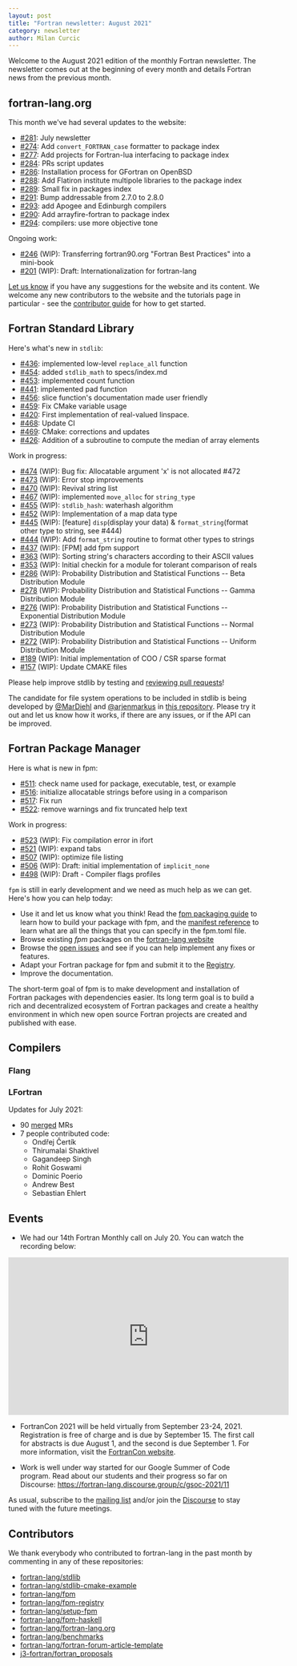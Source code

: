 ```yaml
---
layout: post
title: "Fortran newsletter: August 2021"
category: newsletter
author: Milan Curcic
---
```


Welcome to the August 2021 edition of the monthly Fortran newsletter.
The newsletter comes out at the beginning of every month and details
Fortran news from the previous month.

<ul id="page-nav"></ul>

## fortran-lang.org

This month we've had several updates to the website:

* [#281](https://github.com/fortran-lang/fortran-lang.org/pull/281):
  July newsletter
* [#274](https://github.com/fortran-lang/fortran-lang.org/pull/274):
  Add `convert_FORTRAN_case` formatter to package index
* [#277](https://github.com/fortran-lang/fortran-lang.org/pull/277):
  Add projects for Fortran-lua interfacing to package index
* [#284](https://github.com/fortran-lang/fortran-lang.org/pull/284):
  PRs script updates
* [#286](https://github.com/fortran-lang/fortran-lang.org/pull/286):
  Installation process for GFortran on OpenBSD
* [#288](https://github.com/fortran-lang/fortran-lang.org/pull/288):
  Add Flatiron institute multipole libraries to the package index
* [#289](https://github.com/fortran-lang/fortran-lang.org/pull/289):
  Small fix in packages index
* [#291](https://github.com/fortran-lang/fortran-lang.org/pull/291):
  Bump addressable from 2.7.0 to 2.8.0
* [#293](https://github.com/fortran-lang/fortran-lang.org/pull/293):
  add Apogee and Edinburgh compilers
* [#290](https://github.com/fortran-lang/fortran-lang.org/pull/290):
  Add arrayfire-fortran to package index
* [#294](https://github.com/fortran-lang/fortran-lang.org/pull/294):
  compilers: use more objective tone

Ongoing work:

* [#246](https://github.com/fortran-lang/fortran-lang.org/pull/246) (WIP):
  Transferring fortran90.org "Fortran Best Practices" into a mini-book
* [#201](https://github.com/fortran-lang/fortran-lang.org/pull/201) (WIP):
  Draft: Internationalization for fortran-lang

[Let us know](https://github.com/fortran-lang/fortran-lang.org/issues) if you have any suggestions for the website and its content.
We welcome any new contributors to the website and the tutorials page in particular - see the [contributor guide](https://github.com/fortran-lang/fortran-lang.org/blob/master/CONTRIBUTING.md) for how to get started.

## Fortran Standard Library

Here's what's new in `stdlib`:

* [#436](https://github.com/fortran-lang/stdlib/pull/436):
  implemented low-level `replace_all` function
* [#454](https://github.com/fortran-lang/stdlib/pull/454):
  added `stdlib_math` to specs/index.md
* [#453](https://github.com/fortran-lang/stdlib/pull/453):
  implemented count function
* [#441](https://github.com/fortran-lang/stdlib/pull/441):
  implemented pad function
* [#456](https://github.com/fortran-lang/stdlib/pull/456):
  slice function's documentation made user friendly
* [#459](https://github.com/fortran-lang/stdlib/pull/459):
  Fix CMake variable usage
* [#420](https://github.com/fortran-lang/stdlib/pull/420):
  First implementation of real-valued linspace.
* [#468](https://github.com/fortran-lang/stdlib/pull/468):
  Update CI
* [#469](https://github.com/fortran-lang/stdlib/pull/469):
  CMake: corrections and updates
* [#426](https://github.com/fortran-lang/stdlib/pull/426):
  Addition of a subroutine to compute the median of array elements

Work in progress:

* [#474](https://github.com/fortran-lang/stdlib/pull/474) (WIP):
  Bug fix: Allocatable argument 'x' is not allocated #472
* [#473](https://github.com/fortran-lang/stdlib/pull/473) (WIP):
  Error stop improvements
* [#470](https://github.com/fortran-lang/stdlib/pull/470) (WIP):
  Revival string list 
* [#467](https://github.com/fortran-lang/stdlib/pull/467) (WIP):
  implemented `move_alloc` for `string_type`
* [#455](https://github.com/fortran-lang/stdlib/pull/455) (WIP):
  `stdlib_hash`: waterhash algorithm
* [#452](https://github.com/fortran-lang/stdlib/pull/452) (WIP):
  Implementation of a map data type
* [#445](https://github.com/fortran-lang/stdlib/pull/445) (WIP):
  [feature] `disp`(display your data) & `format_string`(format other type to string, see #444)
* [#444](https://github.com/fortran-lang/stdlib/pull/444) (WIP):
  Add `format_string` routine to format other types to strings
* [#437](https://github.com/fortran-lang/stdlib/pull/437) (WIP):
  [FPM] add fpm support
* [#363](https://github.com/fortran-lang/stdlib/pull/363) (WIP):
  Sorting string's characters according to their ASCII values
* [#353](https://github.com/fortran-lang/stdlib/pull/353) (WIP):
  Initial checkin for a module for tolerant comparison of reals
* [#286](https://github.com/fortran-lang/stdlib/pull/286) (WIP):
  Probability Distribution and Statistical Functions -- Beta Distribution Module
* [#278](https://github.com/fortran-lang/stdlib/pull/278) (WIP):
  Probability Distribution and Statistical Functions -- Gamma Distribution Module
* [#276](https://github.com/fortran-lang/stdlib/pull/276) (WIP):
  Probability Distribution and Statistical Functions -- Exponential Distribution Module
* [#273](https://github.com/fortran-lang/stdlib/pull/273) (WIP):
  Probability Distribution and Statistical Functions -- Normal Distribution Module 
* [#272](https://github.com/fortran-lang/stdlib/pull/272) (WIP):
  Probability Distribution and Statistical Functions -- Uniform Distribution Module
* [#189](https://github.com/fortran-lang/stdlib/pull/189) (WIP):
  Initial implementation of COO / CSR sparse format
* [#157](https://github.com/fortran-lang/stdlib/pull/157) (WIP):
  Update CMAKE files

Please help improve stdlib by testing and [reviewing pull requests](https://github.com/fortran-lang/stdlib/issues?q=is%3Apr+is%3Aopen+label%3A%22reviewers+needed%22)!

The candidate for file system operations to be included in stdlib is being developed by
[@MarDiehl](https://github.com/MarDiehl) and [@arjenmarkus](https://github.com/arjenmarkus)
in [this repository](https://github.com/MarDiehl/stdlib_os).
Please try it out and let us know how it works, if there are any issues, or if the API can be improved.

## Fortran Package Manager

Here is what is new in fpm:

* [#511](https://github.com/fortran-lang/fpm/pull/511):
  check name used for package, executable, test, or example
* [#516](https://github.com/fortran-lang/fpm/pull/516):
  initialize allocatable strings before using in a comparison
* [#517](https://github.com/fortran-lang/fpm/pull/517):
  Fix run
* [#522](https://github.com/fortran-lang/fpm/pull/522):
  remove warnings and fix truncated help text

Work in progress:

* [#523](https://github.com/fortran-lang/fpm/pull/523) (WIP):
  Fix compilation error in ifort
* [#521](https://github.com/fortran-lang/fpm/pull/521) (WIP):
  expand tabs
* [#507](https://github.com/fortran-lang/fpm/pull/507) (WIP):
  optimize file listing
* [#506](https://github.com/fortran-lang/fpm/pull/506) (WIP):
  Draft: initial implementation of `implicit_none`
* [#498](https://github.com/fortran-lang/fpm/pull/498) (WIP):
  Draft - Compiler flags profiles

`fpm` is still in early development and we need as much help as we can get.
Here's how you can help today:

* Use it and let us know what you think! Read the [fpm packaging guide](https://github.com/fortran-lang/fpm/blob/master/PACKAGING.md) to learn how to build your package with fpm, and the [manifest reference](https://github.com/fortran-lang/fpm/blob/master/manifest-reference.md) to learn what are all the things that you can specify in the fpm.toml file.
* Browse existing *fpm* packages on the [fortran-lang website](https://fortran-lang.org/packages/fpm)
* Browse the [open issues](https://github.com/fortran-lang/fpm/issues) and see if you can help implement any fixes or features.
* Adapt your Fortran package for fpm and submit it to the [Registry](https://github.com/fortran-lang/fpm-registry).
* Improve the documentation.

The short-term goal of fpm is to make development and installation of Fortran packages with dependencies easier.
Its long term goal is to build a rich and decentralized ecosystem of Fortran packages and create a healthy
environment in which new open source Fortran projects are created and published with ease.

## Compilers

### Flang

### LFortran

Updates for July 2021:

* 90 [merged](https://gitlab.com/lfortran/lfortran/-/merge_requests?scope=all&state=merged) MRs
* 7 people contributed code:
   *  Ondřej Čertík
   *  Thirumalai Shaktivel
   *  Gagandeep Singh
   *  Rohit Goswami
   *  Dominic Poerio
   *  Andrew Best
   *  Sebastian Ehlert


## Events

* We had our 14th Fortran Monthly call on July 20.
You can watch the recording below:

<iframe width="560" height="315" src="https://www.youtube.com/embed/9goA20JAHls" frameborder="0" allow="accelerometer; autoplay; encrypted-media; gyroscope; picture-in-picture" allowfullscreen></iframe>

* FortranCon 2021 will be held virtually from September 23-24, 2021.
Registration is free of charge and is due by September 15.
The first call for abstracts is due August 1, and the second is due September 1.
For more information, visit the [FortranCon website](https://tcevents.chem.uzh.ch/event/14/).

* Work is well under way started for our Google Summer of Code program. Read about our students and their progress so far on Discourse: <https://fortran-lang.discourse.group/c/gsoc-2021/11>
  
As usual, subscribe to the [mailing list](https://groups.io/g/fortran-lang) and/or
join the [Discourse](https://fortran-lang.discourse.group) to stay tuned with the future meetings.

## Contributors

We thank everybody who contributed to fortran-lang in the past month by
commenting in any of these repositories:

* [fortran-lang/stdlib](https://github.com/fortran-lang/stdlib)
* [fortran-lang/stdlib-cmake-example](https://github.com/fortran-lang/stdlib-cmake-example)
* [fortran-lang/fpm](https://github.com/fortran-lang/fpm)
* [fortran-lang/fpm-registry](https://github.com/fortran-lang/fpm-registry)
* [fortran-lang/setup-fpm](https://github.com/fortran-lang/setup-fpm)
* [fortran-lang/fpm-haskell](https://github.com/fortran-lang/fpm-haskell)
* [fortran-lang/fortran-lang.org](https://github.com/fortran-lang/fortran-lang.org)
* [fortran-lang/benchmarks](https://github.com/fortran-lang/benchmarks)
* [fortran-lang/fortran-forum-article-template](https://github.com/fortran-lang/fortran-forum-article-template)
* [j3-fortran/fortran\_proposals](https://github.com/j3-fortran/fortran_proposals)

<div id="gh-contributors" data-startdate="June 01 2021" data-enddate="June 30 2021" height="500px"></div>
